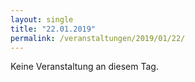 ```yaml
---
layout: single
title: "22.01.2019"
permalink: /veranstaltungen/2019/01/22/
---
```


Keine Veranstaltung an diesem Tag.
